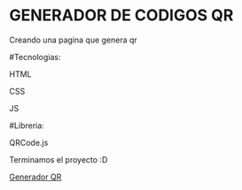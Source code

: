 # GENERADOR DE CODIGOS QR 
Creando una pagina que genera qr

#Tecnologias:

HTML

CSS

JS

#Libreria:

QRCode.js

Terminamos el proyecto :D

[Generador QR](https://molinalk.github.io/generador-qr)
